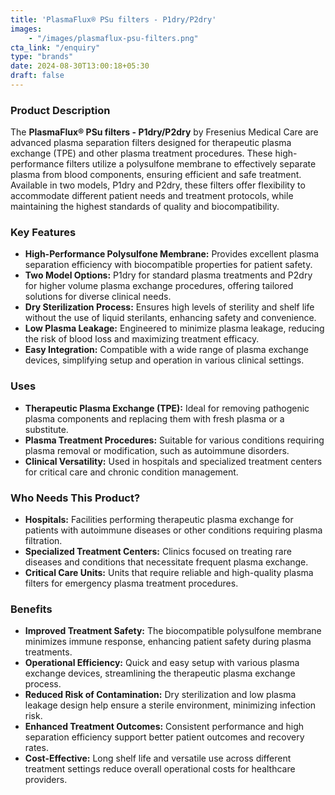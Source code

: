 ```yaml
---
title: 'PlasmaFlux® PSu filters - P1dry/P2dry'
images: 
    - "/images/plasmaflux-psu-filters.png"
cta_link: "/enquiry"
type: "brands"
date: 2024-08-30T13:00:18+05:30
draft: false
---
```


### Product Description

The **PlasmaFlux® PSu filters - P1dry/P2dry** by Fresenius Medical Care are advanced plasma separation filters designed for therapeutic plasma exchange (TPE) and other plasma treatment procedures. These high-performance filters utilize a polysulfone membrane to effectively separate plasma from blood components, ensuring efficient and safe treatment. Available in two models, P1dry and P2dry, these filters offer flexibility to accommodate different patient needs and treatment protocols, while maintaining the highest standards of quality and biocompatibility.

### Key Features

- **High-Performance Polysulfone Membrane:** Provides excellent plasma separation efficiency with biocompatible properties for patient safety.
- **Two Model Options:** P1dry for standard plasma treatments and P2dry for higher volume plasma exchange procedures, offering tailored solutions for diverse clinical needs.
- **Dry Sterilization Process:** Ensures high levels of sterility and shelf life without the use of liquid sterilants, enhancing safety and convenience.
- **Low Plasma Leakage:** Engineered to minimize plasma leakage, reducing the risk of blood loss and maximizing treatment efficacy.
- **Easy Integration:** Compatible with a wide range of plasma exchange devices, simplifying setup and operation in various clinical settings.

### Uses

- **Therapeutic Plasma Exchange (TPE):** Ideal for removing pathogenic plasma components and replacing them with fresh plasma or a substitute.
- **Plasma Treatment Procedures:** Suitable for various conditions requiring plasma removal or modification, such as autoimmune disorders.
- **Clinical Versatility:** Used in hospitals and specialized treatment centers for critical care and chronic condition management.

### Who Needs This Product?

- **Hospitals:** Facilities performing therapeutic plasma exchange for patients with autoimmune diseases or other conditions requiring plasma filtration.
- **Specialized Treatment Centers:** Clinics focused on treating rare diseases and conditions that necessitate frequent plasma exchange.
- **Critical Care Units:** Units that require reliable and high-quality plasma filters for emergency plasma treatment procedures.

### Benefits

- **Improved Treatment Safety:** The biocompatible polysulfone membrane minimizes immune response, enhancing patient safety during plasma treatments.
- **Operational Efficiency:** Quick and easy setup with various plasma exchange devices, streamlining the therapeutic plasma exchange process.
- **Reduced Risk of Contamination:** Dry sterilization and low plasma leakage design help ensure a sterile environment, minimizing infection risk.
- **Enhanced Treatment Outcomes:** Consistent performance and high separation efficiency support better patient outcomes and recovery rates.
- **Cost-Effective:** Long shelf life and versatile use across different treatment settings reduce overall operational costs for healthcare providers.
